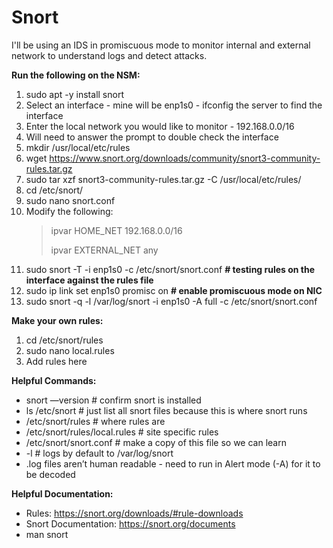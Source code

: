 # Snort

I'll be using an IDS in promiscuous mode to monitor internal and external network to understand logs and detect attacks.

**Run the following on the NSM:**
1. sudo apt -y install snort
2. Select an interface - mine will be enp1s0 - ifconfig the server to find the interface
3. Enter the local network you would like to monitor - 192.168.0.0/16 
4. Will need to answer the prompt to double check the interface 
5. mkdir /usr/local/etc/rules
6. wget https://www.snort.org/downloads/community/snort3-community-rules.tar.gz
7. sudo tar xzf snort3-community-rules.tar.gz -C /usr/local/etc/rules/
8. cd /etc/snort/
9. sudo nano snort.conf 
10. Modify the following:
    > ipvar HOME_NET 192.168.0.0/16
    > 
    > ipvar EXTERNAL_NET any
11. sudo snort -T -i enp1s0 -c /etc/snort/snort.conf **# testing rules on the interface against the rules file** 
12. sudo ip link set enp1s0 promisc on **# enable promiscuous mode on NIC**
13. sudo snort -q -l /var/log/snort -i enp1s0 -A full -c /etc/snort/snort.conf

**Make your own rules:**
1. cd /etc/snort/rules
2. sudo nano local.rules
3. Add rules here

**Helpful Commands:**
- snort —version # confirm snort is installed
- ls /etc/snort # just list all snort files because this is where snort runs
- /etc/snort/rules # where rules are
- /etc/snort/rules/local.rules # site specific rules
- /etc/snort/snort.conf # make a copy of this file so we can learn
- -l # logs by default to /var/log/snort
- .log files aren’t human readable - need to run in Alert mode (-A) for it to be decoded


**Helpful Documentation:** 

- Rules: https://snort.org/downloads/#rule-downloads
- Snort Documentation: https://snort.org/documents
- man snort
